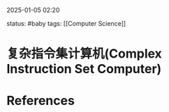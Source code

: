 2025-01-05    02:20

status: #baby 
tags: [[Computer Science]]


# 复杂指令集计算机(Complex Instruction Set Computer)




# References

